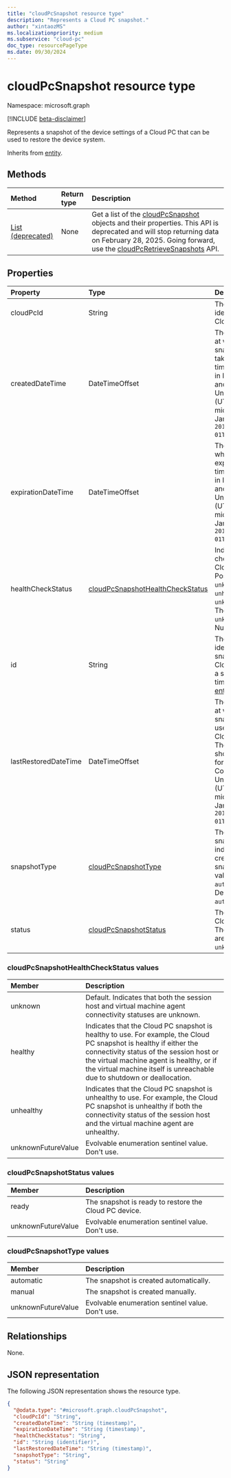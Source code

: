 ```yaml
---
title: "cloudPcSnapshot resource type"
description: "Represents a Cloud PC snapshot."
author: "xintaozMS"
ms.localizationpriority: medium
ms.subservice: "cloud-pc"
doc_type: resourcePageType
ms.date: 09/30/2024
---
```


# cloudPcSnapshot resource type

Namespace: microsoft.graph

[!INCLUDE [beta-disclaimer](../../includes/beta-disclaimer.md)]

Represents a snapshot of the device settings of a Cloud PC that can be used to restore the device system.


Inherits from [entity](../resources/entity.md).

## Methods
|Method|Return type|Description|
|:---|:---|:---|
|[List (deprecated)](../api/virtualendpoint-list-snapshots.md)|None|Get a list of the [cloudPcSnapshot](../resources/cloudpcsnapshot.md) objects and their properties. This API is deprecated and will stop returning data on February 28, 2025. Going forward, use the [cloudPcRetrieveSnapshots](../api/cloudpc-retrievesnapshots.md) API.|

## Properties

|Property|Type|Description|
|:---|:---|:---|
|cloudPcId|String|The unique identifier for the Cloud PC.|
|createdDateTime|DateTimeOffset|The date and time at which the snapshot was taken. The timestamp is shown in ISO 8601 format and Coordinated Universal Time (UTC). For example, midnight UTC on Jan 1, 2014 is `2014-01-01T00:00:00Z`.|
|expirationDateTime|DateTimeOffset| The date and time when the snapshot expires. The timestamp is shown in ISO 8601 format and Coordinated Universal Time (UTC). For example, midnight UTC on Jan 1, 2014 is `2014-01-01T00:00:00Z`.|
|healthCheckStatus|[cloudPcSnapshotHealthCheckStatus](#cloudpcsnapshothealthcheckstatus-values)|Indicates the health check status of the Cloud PC snapshot. Possible values are, `unknown`, `healthy`, `unhealthy`, `unknownFutureValue`. The default value is `unknown`. Read-only. Nullable.|
|id|String|The unique identifier for the snapshot of the Cloud PC device at a specific point in time. Inherited from [entity](../resources/entity.md).|
|lastRestoredDateTime|DateTimeOffset|The date and time at which the snapshot was last used to restore the Cloud PC device. The timestamp is shown in ISO 8601 format and Coordinated Universal Time (UTC). For example, midnight UTC on Jan 1, 2014 is `2014-01-01T00:00:00Z`.|
|snapshotType| [cloudPcSnapshotType](#cloudpcsnapshottype-values)   | The type of snapshot that indicates how to create the snapshot. Possible values are `automatic`, `manual`. Default value is `automatic`.|
|status|[cloudPcSnapshotStatus](#cloudpcsnapshotstatus-values)|The status of the Cloud PC snapshot. The possible values are: `ready`, `unknownFutureValue`.|

### cloudPcSnapshotHealthCheckStatus values

|Member|Description|
|:---|:---|
| unknown            | Default. Indicates that both the session host and virtual machine agent connectivity statuses are unknown. |
| healthy            | Indicates that the Cloud PC snapshot is healthy to use. For example, the Cloud PC snapshot is healthy if either the connectivity status of the session host or the virtual machine agent is healthy, or if the virtual machine itself is unreachable due to shutdown or deallocation. |
| unhealthy          | Indicates that the Cloud PC snapshot is unhealthy to use. For example, the Cloud PC snapshot is unhealthy if both the connectivity status of the session host and the virtual machine agent are unhealthy. |
| unknownFutureValue | Evolvable enumeration sentinel value. Don't use. |

### cloudPcSnapshotStatus values

|Member|Description|
|:---|:---|
|ready|The snapshot is ready to restore the Cloud PC device.|
|unknownFutureValue|Evolvable enumeration sentinel value. Don't use.|

### cloudPcSnapshotType values

|Member|Description|
|:---|:---|
| automatic          | The snapshot is created automatically.           |
| manual             | The snapshot is created manually.               |
| unknownFutureValue | Evolvable enumeration sentinel value. Don't use.     |

## Relationships
None.

## JSON representation
The following JSON representation shows the resource type.
<!-- {
  "blockType": "resource",
  "keyProperty": "id",
  "@odata.type": "microsoft.graph.cloudPcSnapshot",
  "baseType": "microsoft.graph.entity",
  "openType": false
}
-->
``` json
{
  "@odata.type": "#microsoft.graph.cloudPcSnapshot",
  "cloudPcId": "String",
  "createdDateTime": "String (timestamp)",
  "expirationDateTime": "String (timestamp)",
  "healthCheckStatus": "String",
  "id": "String (identifier)",
  "lastRestoredDateTime": "String (timestamp)",
  "snapshotType": "String",
  "status": "String"
}
```

